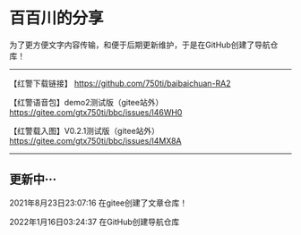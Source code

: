 
# 百百川的分享

为了更方便文字内容传输，和便于后期更新维护，于是在GitHub创建了导航仓库！


----------------------------


【红警下载链接】
https://github.com/750ti/baibaichuan-RA2


【红警语音包】demo2测试版（gitee站外）
https://gitee.com/gtx750ti/bbc/issues/I46WH0

【红警载入图】V0.2.1测试版（gitee站外）
https://gitee.com/gtx750ti/bbc/issues/I4MX8A

----------------------------


更新中···
-----------

2021年8月23日23:07:16 在gitee创建了文章仓库！

2022年1月16日03:24:37 在GitHub创建导航仓库
